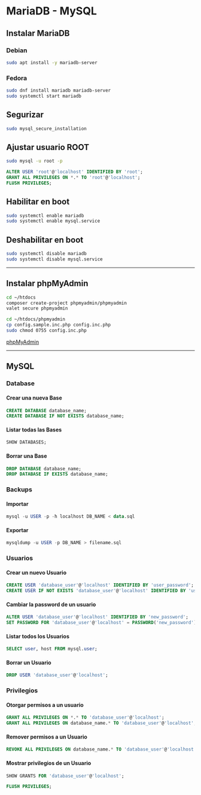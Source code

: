 # MariaDB - MySQL

## Instalar MariaDB

### Debian
```BASH
sudo apt install -y mariadb-server
```

### Fedora
```BASH
sudo dnf install mariadb mariadb-server
sudo systemctl start mariadb
```

## Segurizar
```BASH
sudo mysql_secure_installation
```

## Ajustar usuario ROOT

```BASH
sudo mysql -u root -p
```

```SQL
ALTER USER 'root'@'localhost' IDENTIFIED BY 'root';
GRANT ALL PRIVILEGES ON *.* TO 'root'@'localhost';
FLUSH PRIVILEGES;
```

## Habilitar en boot
```BASH
sudo systemctl enable mariadb
sudo systemctl enable mysql.service
```

## Deshabilitar en boot
```BASH
sudo systemctl disable mariadb
sudo systemctl disable mysql.service
```

---

## Instalar phpMyAdmin

```BASH
cd ~/htdocs
composer create-project phpmyadmin/phpmyadmin
valet secure phpmyadmin
```

```BASH
cd ~/htdocs/phpmyadmin
cp config.sample.inc.php config.inc.php
sudo chmod 0755 config.inc.php
```

[phpMyAdmin](http://phpmyadmin.test)

---

## MySQL

### Database

#### Crear una nueva Base
```SQL
CREATE DATABASE database_name;
CREATE DATABASE IF NOT EXISTS database_name;
```

#### Listar todas las Bases
```SQL
SHOW DATABASES;
```

#### Borrar una Base
```SQL
DROP DATABASE database_name;
DROP DATABASE IF EXISTS database_name;
```

### Backups

#### Importar
```SQL
mysql -u USER -p -h localhost DB_NAME < data.sql
```

#### Exportar
```SQL
mysqldump -u USER -p DB_NAME > filename.sql
```

### Usuarios

#### Crear un nuevo Usuario
```SQL
CREATE USER 'database_user'@'localhost' IDENTIFIED BY 'user_password';
CREATE USER IF NOT EXISTS 'database_user'@'localhost' IDENTIFIED BY 'user_password';
```

#### Cambiar la password de un usuario
```SQL
ALTER USER 'database_user'@'localhost' IDENTIFIED BY 'new_password';
SET PASSWORD FOR 'database_user'@'localhost' = PASSWORD('new_password');
```

#### Listar todos los Usuarios
```SQL
SELECT user, host FROM mysql.user;
```

#### Borrar un Usuario
```SQL
DROP USER 'database_user'@'localhost';
```

### Privilegios

#### Otorgar permisos a un usuario
```SQL
GRANT ALL PRIVILEGES ON *.* TO 'database_user'@'localhost';
GRANT ALL PRIVILEGES ON database_name.* TO 'database_user'@'localhost';
```

#### Remover permisos a un Usuario
```SQL
REVOKE ALL PRIVILEGES ON database_name.* TO 'database_user'@'localhost';
```

#### Mostrar privilegios de un Usuario
```SQL
SHOW GRANTS FOR 'database_user'@'localhost';
```

```SQL
FLUSH PRIVILEGES;
```
